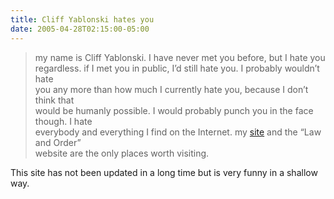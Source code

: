 ```yaml
---
title: Cliff Yablonski hates you
date: 2005-04-28T02:15:00-05:00
---
```

> my name is Cliff Yablonski. I have never met you before, but I hate you  
> regardless. if I met you in public, I&#8217;d still hate you. I probably wouldn&#8217;t hate  
> you any more than how much I currently hate you, because I don&#8217;t think that  
> would be humanly possible. I would probably punch you in the face though. I hate  
> everybody and everything I find on the Internet. my [site](http://www.somethingawful.com/cliff/ihateyou/) and the &#8220;Law and Order&#8221;  
> website are the only places worth visiting.

This site has not been updated in a long time but is very funny in a shallow way.
